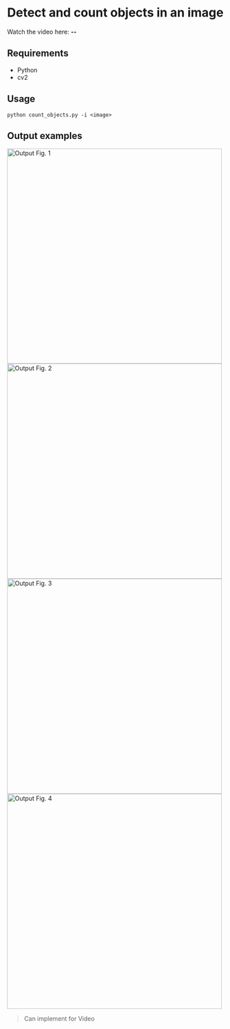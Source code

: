 # Detect and count objects in an image

Watch the video here: **--**

## Requirements
- Python
- cv2

## Usage
```
python count_objects.py -i <image>
```

## Output examples

<img src="./src/screenshot.PNG" alt="Output Fig. 1" width="500"/>

<img src="src\image.png" alt="Output Fig. 2" width="500"/>

<img src="src\image.png" alt="Output Fig. 3" width="500"/>

<img src="src\image.png" alt="Output Fig. 4" width="500"/>


> Can implement for Video
